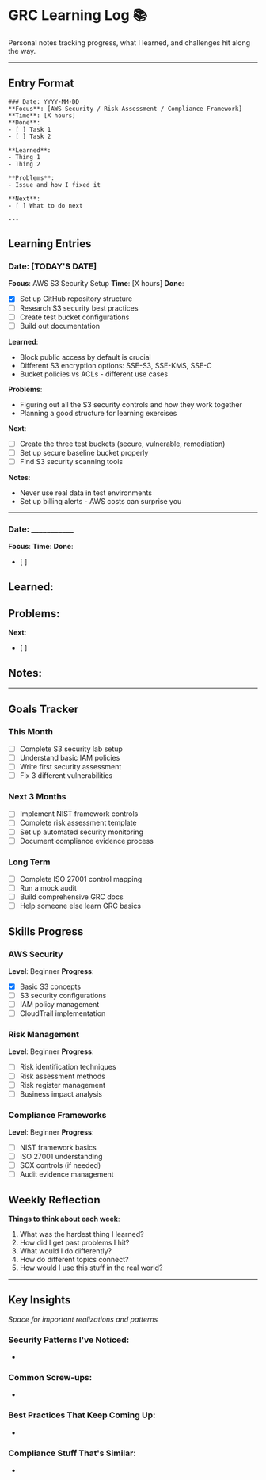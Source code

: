 # GRC Learning Log 📚

Personal notes tracking progress, what I learned, and challenges hit along the way.

---

## Entry Format
```
### Date: YYYY-MM-DD
**Focus**: [AWS Security / Risk Assessment / Compliance Framework]
**Time**: [X hours]
**Done**:
- [ ] Task 1
- [ ] Task 2

**Learned**:
- Thing 1
- Thing 2

**Problems**:
- Issue and how I fixed it

**Next**:
- [ ] What to do next

---
```

## Learning Entries

### Date: [TODAY'S DATE]
**Focus**: AWS S3 Security Setup
**Time**: [X hours]
**Done**:
- [x] Set up GitHub repository structure
- [ ] Research S3 security best practices
- [ ] Create test bucket configurations
- [ ] Build out documentation

**Learned**:
- Block public access by default is crucial
- Different S3 encryption options: SSE-S3, SSE-KMS, SSE-C
- Bucket policies vs ACLs - different use cases

**Problems**:
- Figuring out all the S3 security controls and how they work together
- Planning a good structure for learning exercises

**Next**:
- [ ] Create the three test buckets (secure, vulnerable, remediation)
- [ ] Set up secure baseline bucket properly
- [ ] Find S3 security scanning tools

**Notes**:
- Never use real data in test environments
- Set up billing alerts - AWS costs can surprise you

---

### Date: ___________
**Focus**: 
**Time**: 
**Done**:
- [ ] 

**Learned**:
- 

**Problems**:
- 

**Next**:
- [ ] 

**Notes**:
- 

---

## Goals Tracker

### This Month
- [ ] Complete S3 security lab setup
- [ ] Understand basic IAM policies
- [ ] Write first security assessment
- [ ] Fix 3 different vulnerabilities

### Next 3 Months
- [ ] Implement NIST framework controls
- [ ] Complete risk assessment template
- [ ] Set up automated security monitoring
- [ ] Document compliance evidence process

### Long Term
- [ ] Complete ISO 27001 control mapping
- [ ] Run a mock audit
- [ ] Build comprehensive GRC docs
- [ ] Help someone else learn GRC basics

## Skills Progress

### AWS Security
**Level**: Beginner
**Progress**: 
- [x] Basic S3 concepts
- [ ] S3 security configurations
- [ ] IAM policy management
- [ ] CloudTrail implementation

### Risk Management
**Level**: Beginner
**Progress**:
- [ ] Risk identification techniques
- [ ] Risk assessment methods
- [ ] Risk register management
- [ ] Business impact analysis

### Compliance Frameworks
**Level**: Beginner
**Progress**:
- [ ] NIST framework basics
- [ ] ISO 27001 understanding
- [ ] SOX controls (if needed)
- [ ] Audit evidence management

## Weekly Reflection

**Things to think about each week**:
1. What was the hardest thing I learned?
2. How did I get past problems I hit?
3. What would I do differently?
4. How do different topics connect?
5. How would I use this stuff in the real world?

---

## Key Insights

*Space for important realizations and patterns*

### Security Patterns I've Noticed:
- 

### Common Screw-ups:
- 

### Best Practices That Keep Coming Up:
- 

### Compliance Stuff That's Similar:
- 